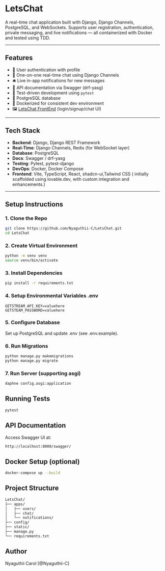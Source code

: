 # LetsChat

A real-time chat application built with Django, Django Channels, PostgreSQL, and WebSockets. Supports user registration, authentication, private messaging, and live notifications — all containerized with Docker and tested using TDD.

---

## Features

- 🔐 User authentication with profile
- 💬 One-on-one real-time chat using Django Channels
- 🛎️ Live in-app notifications for new messages
- 📄 API documentation via Swagger (drf-yasg)
- 🧪 Test-driven development using `pytest`
- 🐘 PostgreSQL database
- 🐳 Dockerized for consistent dev environment
- 🖼️ [LetsChat FrontEnd](https://github.com/Nyaguthii-C/letschat-frontend) (login/signup/chat UI)

---

## Tech Stack

- **Backend**: Django, Django REST Framework
- **Real-Time**: Django Channels, Redis (for WebSocket layer)
- **Database**: PostgreSQL
- **Docs**: Swagger / drf-yasg
- **Testing**: Pytest, pytest-django
- **DevOps**: Docker, Docker Compose
- **Frontend**: Vite, TypeScript, React, shadcn-ui,Tailwind CSS ( initially scaffolded using lovable.dev, with custom integration and enhancements.)

<!-- ---

## 📸 Screenshots

> _(Optional) Add GIFs or screenshots of login, chat UI, notification bell, etc._ -->

---

## Setup Instructions

### 1. Clone the Repo

```bash
git clone https://github.com/Nyaguthii-C/LetsChat.git
cd LetsChat

```

### 2. Create Virtual Environment
```bash
python -m venv venv
source venv/bin/activate
```

### 3. Install Dependencies
```bash
pip install -r requirements.txt
```

### 4. Setup Environmental Variables .env
```
GETSTREAM_API_KEY=valuehere
GETSTEAM_PASSWORD=valuehere
```
### 5. Configure Database
Set up PostgreSQL and update .env (see .env.example).

### 6. Run Migrations
```bash
python manage.py makemigrations
python manage.py migrate
```

### 7. Run Server (supporting asgi)
<!-- ```bash
python manage.py runserver
``` -->

```bash
daphne config.asgi:application
```

## Running Tests
```bash
pytest
```

## API Documentation
Access Swagger UI at:
```bash
http://localhost:8000/swagger/

```

## Docker Setup (optional)
```bash
docker-compose up --build
```

## Project Structure
```bash
LetsChat/
├── apps/
│   ├── users/
│   ├── chat/
│   └── notifications/
├── config/
├── static/
├── manage.py
└── requirements.txt

```

## Author
Nyaguthii Carol [@Nyaguthii-C]